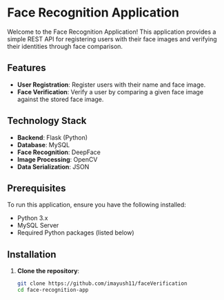 # Face Recognition Application

Welcome to the Face Recognition Application! This application provides a simple REST API for registering users with their face images and verifying their identities through face comparison.

## Features

- **User Registration**: Register users with their name and face image.
- **Face Verification**: Verify a user by comparing a given face image against the stored face image.

## Technology Stack

- **Backend**: Flask (Python)
- **Database**: MySQL
- **Face Recognition**: DeepFace
- **Image Processing**: OpenCV
- **Data Serialization**: JSON

## Prerequisites

To run this application, ensure you have the following installed:

- Python 3.x
- MySQL Server
- Required Python packages (listed below)

## Installation

1. **Clone the repository**:
   ```bash
   git clone https://github.com/imayush11/faceVerification
   cd face-recognition-app
```